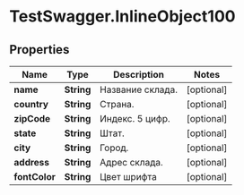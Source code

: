 # TestSwagger.InlineObject100

## Properties

Name | Type | Description | Notes
------------ | ------------- | ------------- | -------------
**name** | **String** | Название склада. | [optional] 
**country** | **String** | Страна. | [optional] 
**zipCode** | **String** | Индекс. 5 цифр. | [optional] 
**state** | **String** | Штат. | [optional] 
**city** | **String** | Город. | [optional] 
**address** | **String** | Адрес склада. | [optional] 
**fontColor** | **String** | Цвет шрифта | [optional] 


